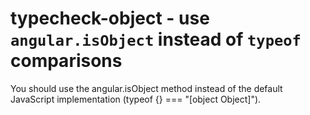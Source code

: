 # typecheck-object - use `angular.isObject` instead of `typeof` comparisons

You should use the angular.isObject method instead of the default JavaScript implementation (typeof {} === "[object Object]").
